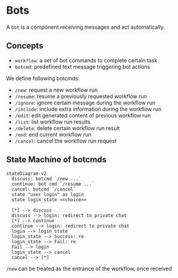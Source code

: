 # Bots

A `bot` is a component receiving messages and act automatically.

## Concepts

- `workflow`: a set of bot commands to complete certain task
- `botcmd`: predefined text message triggering bot actions

We define following botcmds:

- `/new`: request a new workflow run
- `/resume`: resume a previously requested workflow run
- `/ignore`: ignore certain message during the workflow run
- `/include`: include extra information during the workflow run
- `/edit`: edit generated content of previous workflow run
- `/list`: list workflow run results
- `/delete`: delete certain workflow run result
- `/end`: end current workflow run
- `/cancel`: cancel the workflow run request

## State Machine of botcmds

```mermaid
stateDiagram-v2
  discuss: botcmd `/new ...`
  continue: bot cmd `/resume ...`
  cancel: botcmd `/cancel`
  state "user login" as login
  state login_state <<choice>>

  [*] --> discuss
  discuss --> login: redirect to private chat
  [*] --> continue
  continue --> login: redirect to private chat
  login --> login_state
  login_state --> Success: re
  login_state --> Fail: re
  Fail --> login
  login_state --> cancel
  cancel --> [*]
```

`/new` can be treated as the entrance of the workflow, once received
